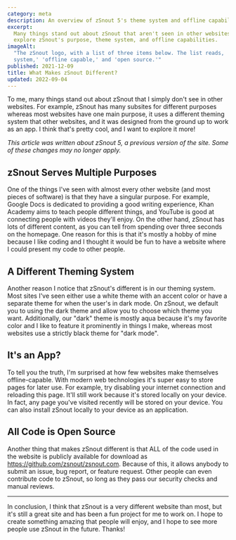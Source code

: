 ```yaml
---
category: meta
description: An overview of zSnout 5's theme system and offline capabilities.
excerpt:
  Many things stand out about zSnout that aren't seen in other websites. Let's
  explore zSnout's purpose, theme system, and offline capabilities.
imageAlt:
  "The zSnout logo, with a list of three items below. The list reads, 'theme
  system,' 'offline capable,' and 'open source.'"
published: 2021-12-09
title: What Makes zSnout Different?
updated: 2022-09-04
---
```


To me, many things stand out about zSnout that I simply don't see in other
websites. For example, zSnout has many subsites for different purposes whereas
most websites have one main purpose, it uses a different theming system that
other websites, and it was designed from the ground up to work as an app. I
think that's pretty cool, and I want to explore it more!

_This article was written about zSnout 5, a previous version of the site. Some
of these changes may no longer apply._

## zSnout Serves Multiple Purposes

One of the things I've seen with almost every other website (and most pieces of
software) is that they have a singular purpose. For example, Google Docs is
dedicated to providing a good writing experience, Khan Academy aims to teach
people different things, and YouTube is good at connecting people with videos
they'll enjoy. On the other hand, zSnout has lots of different content, as you
can tell from spending over three seconds on the homepage. One reason for this
is that it's mostly a hobby of mine because I like coding and I thought it would
be fun to have a website where I could present my code to other people.

## A Different Theming System

Another reason I notice that zSnout's different is in our theming system. Most
sites I've seen either use a white theme with an accent color or have a separate
theme for when the user's in dark mode. On zSnout, we default you to using the
dark theme and allow you to choose which theme you want. Additionally, our
"dark" theme is mostly aqua because it's my favorite color and I like to feature
it prominently in things I make, whereas most websites use a strictly black
theme for "dark mode".

## It's an App?

To tell you the truth, I'm surprised at how few websites make themselves
offline-capable. With modern web technologies it's super easy to store pages for
later use. For example, try disabling your internet connection and reloading
this page. It'll still work because it's stored locally on your device. In fact,
any page you've visited recently will be stored on your device. You can also
install zSnout locally to your device as an application.

## All Code is Open Source

Another thing that makes zSnout different is that ALL of the code used in the
website is publicly available for download as
https://github.com/zsnout/zsnout.com. Because of this, it allows anybody to
submit an issue, bug report, or feature request. Other people can even
contribute code to zSnout, so long as they pass our security checks and manual
reviews.

---

In conclusion, I think that zSnout is a very different website than most, but
it's still a great site and has been a fun project for me to work on. I hope to
create something amazing that people will enjoy, and I hope to see more people
use zSnout in the future. Thanks!
